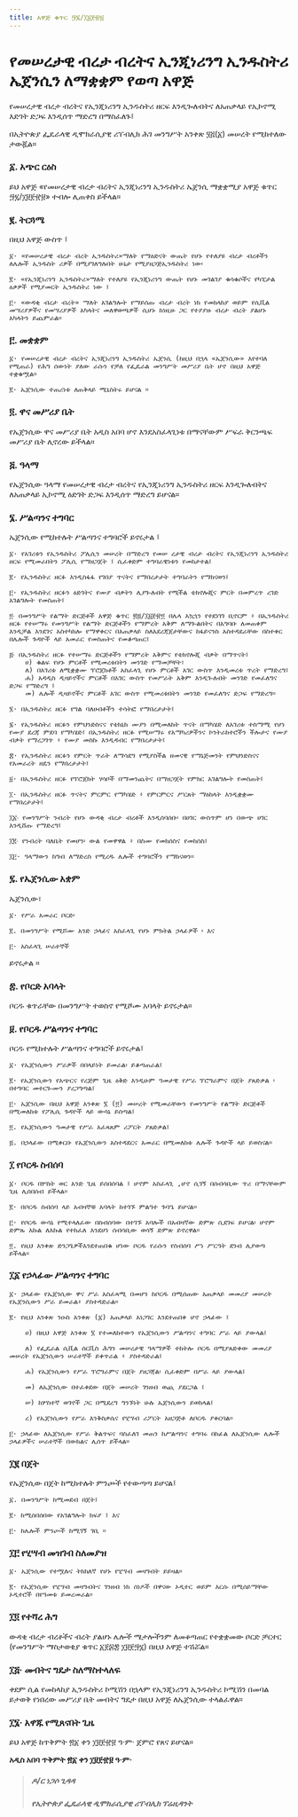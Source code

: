 ```yaml
---
title: አዋጅ ቁጥር ፵፯/፲፱፻፹፱
---
```


# የመሠረታዊ ብረታ ብረትና ኢንጂነሪንግ ኢንዱስትሪ ኤጀንሲን ለማቋቋም የወጣ አዋጅ

የመሠረታዊ ብረታ ብረትና የኢንጂነሪንግ ኢንዱስትሪ ዘርፍ እንዲጐለብትና ለአጠቃላይ የኢኮኖሚ እድገት ድጋፍ እንዲሰጥ ማድረግ በማስፈለጉ፤

በኢትዮጵያ ፌዴራላዊ ዲሞክራሲያዊ ሪፐብሊክ ሕገ መንግሥት አንቀጽ ፶፭(፩) መሠረት የሚከተለው ታውጇል።

### ፩. አጭር ርዕስ

ይህ አዋጅ «የመሠረታዊ ብረታ ብረትና ኢንጂነሪንግ ኢንዱስትሪ ኤጀንሲ ማቋቋሚያ አዋጅ ቁጥር ፵፯/፲፱፻፹፱» ተብሎ ሊጠቀስ ይችላል።

### ፪. ትርጓሜ

በዚህ አዋጅ ውስጥ ፤

    ፩· «የመሠረታዊ ብረታ ብረት ኢንዱስትሪ»ማለት የማዕድናት ውጤት የሆኑ የተለያዩ ብረታ ብረቶችን ለሌሎች ኢንዱስት ሪዎች በሚያገለግሉበት ሁኔታ የሚያዘጋጅኢንዱስትሪ ነው፡

    ፪· «የኢንጂነሪንግ ኢንዱስትሪ»ማለት የተለያዩ የኢንጂነሪንግ ውጤት የሆኑ መገልገያ ቁሳቁሶችና የካፒታል ዕቃዎች የሚያመርት ኢንዱስትሪ ነው ፤

    ፫· «ውዳቂ ብረታ ብረት» ማለት አገልግሎት የማይሰጡ ብረታ ብረት ነክ የመከላከያ ወይም የሲቪል መሣሪያዎችና የመሣሪያዎች አካላትና መለዋወጫዎች ሲሆኑ ከነዚሁ ጋር የተያያዙ ብረታ ብረት ያልሆኑ አካላትን ይጨምራል።

### ፫. መቋቋም

    ፩· የመሠረታዊ ብረታ ብረትና ኢንጂነሪንግ ኢንዱስትሪ ኤጀንሲ (ከዚህ በኋላ «ኤጀንሲው» እየተባለ የሚጠራ) የሕግ ሰውነት ያለው ራሱን የቻለ የፌዴራል መንግሥት መሥሪያ ቤት ሆኖ በዚህ አዋጅ ተቋቁሟል።

    ፪· ኤጀንሲው ተጠሪነቱ ለጠቅላይ ሚኒስትሩ ይሆናል ።

### ፬. ዋና መሥሪያ ቤት

የኤጀንሲው ዋና መሥሪያ ቤት አዲስ አበባ ሆኖ እንደአስፈላጊነቱ በማናቸውም ሥፍራ ቅርንጫፍ መሥሪያ ቤት ሊኖረው ይችላል።

### ፭. ዓላማ

የኤጀንሲው ዓላማ የመሠረታዊ ብረታ ብረትና የኢንጂነሪንግ ኢንዱስትሪ ዘርፍ እንዲጐለብትና ለአጠቃላይ ኢኮኖሚ ዕድገት ድጋፍ እንዲሰጥ ማድረግ ይሆናል።

### ፮. ሥልጣንና ተግባር

ኤጀንሲው የሚከተሉት ሥልጣንና ተግባሮች ይኖሩታል ፤

    ፩· የአገሪቱን የኢንዱስትሪ ፖሊሲን መሠረት በማድረግ የመሠ ረታዊ ብረታ ብረትና የኢንጂነሪንግ ኢንዱስትሪ ዘርፍ የሚመራበትን ፖሊሲ የማዘጋጀት ፤ ሲፈቀድም ተግባራዊነቱን የመከታተል፤

    ፪· የኢንዱስትሪ ዘርፉ እንዲስፋፋ የገበያ ጥናትና የማበረታታት ተግባራትን የማከናወን፤

    ፫· የኢንዱስትሪ ዘርፉን ዕድገትና የሙያ ብቃትን ሊያጐለብት የሚችል ቴክኖሎጂና ምርት በመምረጥ ረገድ አገልግሎት የመስጠት፤

    ፬‧ በመንግሥት የልማት ድርጅቶች አዋጅ ቁጥር ፳፭/፲፱፻፹፬ በሌላ አኳኋን የተደነገገ ቢኖርም ፥ በኢንዱስትሪ ዘርፉ የተሠማሩ የመንግሥት የልማት ድርጅቶችን የማምረት አቅም ለማጐልበትና በአግባቡ ለመጠቀም እንዲቻል እንደገና አስተካክሎ የማዋቀርና በአጠቃላይ ስለአደረጃጀታቸውና ከፋይናንስ አስተዳደራቸው በስተቀር በሌሎች ጉዳዮች ላይ አመራር የመስጠትና የመቆጣጠር፤

    ፭‧ በኢንዱስትሪ ዘርፉ የተሠማሩ ድርጅቶችን የማምረት አቅምና የቴክኖሎጂ ብቃት በማጥናት፤
        ሀ) ቁልፍ የሆኑ ምርቶች የሚመረቱበትን መንገድ የማመቻቸት፣
        ለ) በአገሪቱ ለሚቋቋሙ ፕሮጀክቶች አስፈላጊ የሆኑ ምርቶች አገር ውስጥ እንዲመረቱ ጥረት የማድረግ፤
        ሐ) አዳዲስ ዲዛይኖችና ምርቶች በአገር ውስጥ የመሥራት አቅም እንዲጐለብት መንገድ የመፈለግና ድጋፍ የማድረግ ፤
        መ) ሌሎች ዲዛይኖችና ምርቶች አገር ውስጥ የሚመረቱበትን መንገድ የመፈለግና ድጋፍ የማድረግ።

    ፮· በኢንዱስትሪ ዘርፉ የግል ባለሀብቶችን ተሳትፎ የማበረታታት፤

    ፯· የኢንዱስትሪ ዘርፉን የምህንድስናና የቴክኒክ ሙያን በሚመለከት ጥናት በማካሄድ ለአገሪቱ ተስማሚ የሆነ የሙያ ደረጃ ምደባ የማካሄድ፤ በኢንዱስትሪ ዘርፉ የሚሠማሩ የአማካሪዎችንና ኮንትራክተሮችን ችሎታና የሙያ ብቃት የማረጋገጥ ፥ የሙያ መስኩ እንዲዳብር የማበረታታት፤

    ፰· የኢንዱስትሪ ዘርፉን የምርት ጥራት ለማሳደግ የሚያስችል ዘመናዊ የማኔጅመንት የምህንድስናና የአመራረት ዘዴን የማበረታታት፤

    ፱· በኢንዱስትሪ ዘርፉ የፕሮጀክት ሃሳቦች በማመንጨትና በማዘጋጀት የምክር አገልግሎት የመስጠት፤

    ፲· በኢንዱስትሪ ዘርፉ ጥናትና ምርምር የማካሄድ ፥ የምርምርና ሥርጸት ማዕከላት እንዲቋቋሙ የማበረታታት፤

    ፲፩‧ የመንግሥት ንብረት የሆኑ ውዳቂ ብረታ ብረቶች እንዲሰባሰቡ፡ በሀገር ውስጥም ሆነ በውጭ ሀገር እንዲሸጡ የማድረግ፤

    ፲፪‧ የንብረት ባለቤት የመሆን፡ ውል የመዋዋል ፥ በስሙ የመክሰስና የመከሰስ፤

    ፲፫· ዓላማውን ከግብ ለማድረስ የሚረዱ ሌሎች ተግባሮችን የማከናወን።

### ፯. የኤጀንሲው አቋም

ኤጀንሲው፣

    ፩· የሥራ አመራር ቦርድ፡

    ፪. በመንግሥት የሚሾሙ አንድ ኃላፊና አስፈላጊ የሆኑ ምክትል ኃላፊዎች ፡ እና

    ፫· አስፈላጊ ሠራተኞች
ይኖሩታል ።

### ፰. የቦርድ አባላት

ቦርዱ ቁጥራቸው በመንግሥት ተወስኖ የሚሾሙ አባላት ይኖሩታል።

### ፱. የቦርዱ ሥልጣንና ተግባር

ቦርዱ የሚከተሉት ሥልጣንና ተግባሮች ይኖሩታል፤

    ፩· የኤጀንሲውን ሥራዎች በበላይነት ይመራል፡ ይቆጣጠራል፤

    ፪· የኤጀንሲውን የአጭርና የረጅም ጊዜ ዕቅድ እንዲሁም ዓመታዊ የሥራ ፕሮግራምና በጀት ያጸድቃል ፡ በተግባር መተርጐሙን ያረጋግጣል፤

    ፫· ኤጀንሲው በዚህ አዋጅ አንቀጽ ፮ (፬) መሠረት የሚመራቸውን የመንግሥት የልማት ድርጅቶች በሚመለከቱ የፖሊሲ ጉዳዮች ላይ ውሳኔ ይሰጣል፤

    ፬. የኤጀንሲውን ዓመታዊ የሥራ አፈጻጸም ሪፖርት ያጸድቃል፤

    ፭. በኃላፊው በሚቀርቡ የኤጀንሲውን አስተዳደርና አመራር በሚመለከቱ ሌሎች ጉዳዮች ላይ ይወስናል።

### ፲ የቦርዱ ስብሰባ

    ፩· ቦርዱ በሦስት ወር አንድ ጊዜ ይሰበሰባል ፤ ሆኖም አስፈላጊ ‚ሆኖ ሲገኝ በሰብሳቢው ጥሪ በማናቸውም ጊዜ ሊሰበሰብ ይችላል።

    ፪· በቦርዱ ስብሰባ ላይ አብዛኞቹ አባላት ከተገኙ ምልዓተ ጉባዔ ይሆናል።

    ፫· የቦርዱ ውሳኔ የሚተላለፈው በስብሰባው በተገኙ አባሎች በአብዛኛው ድምጽ ሲደገፍ ይሆናል፡ ሆኖም ድምጹ እኩል ለእኩል የተከፈለ እንደሆነ ሰብሳቢው ወሳኝ ድምጽ ይኖረዋል።

    ፬. የዚህ አንቀጽ ድንጋጌዎችእንደተጠበቁ ሆነው ቦርዱ የራሱን የስብሰባ ሥነ ሥርዓት ደንብ ሊያወጣ ይችላል።

### ፲፩ የኃላፊው ሥልጣንና ተግባር

    ፩· ኃላፊው የኤጀንሲው ዋና ሥራ አስፈጻሚ በመሆን ከቦርዱ በሚሰጠው አጠቃላይ መመሪያ መሠረት የኤጀንሲውን ሥራ ይመራል፥ ያስተዳድራል።

    ፪· የዚህ አንቀጽ ንዑስ አንቀጽ (፩) አጠቃላይ አነጋገር እንደተጠበቀ ሆኖ ኃላፊው ፤

        ሀ) በዚህ አዋጅ አንቀጽ ፮ የተመለከተውን የኤጀንሲውን ሥልጣንና ተግባር ሥራ ላይ ያውላል፤

        ለ) የፌዴራል ሲቪል ሰርቪስ ሕግን መሠረታዊ ዓላማዎች ተከትሎ ቦርዱ በሚያጸድቀው መመሪያ መሠረት የኤጀንሲውን ሠራተኞች ይቀጥራል ፥ ያስተዳድራል፤

        ሐ) የኤጀንሲውን የሥራ ፕሮግራምና በጀት ያዘጋጃል፡ ሲፈቀድም በሥራ ላይ ያውላል፤

        መ) ለኤጀንሲው በተፈቀደው በጀት መሠረት ገንዘብ ወጪ ያደርጋል ፤

        ሠ) ከሦስተኛ ወገኖች ጋር በሚደረግ ግንኙነት ሁሉ ኤጀንሲውን ይወክላል፤

        ረ) የኤጀንሲውን የሥራ እንቅስቃሴና የሂሣብ ሪፖርት አዘጋጅቶ ለቦርዱ ያቀርባል።

    ፫· ኃላፊው ለኤጀንሲው የሥራ ቅልጥፍና ባስፈለገ መጠን ከሥልጣንና ተግባሩ በከፊል ለኤጀንሲው ሌሎች ኃላፊዎችና ሠራተኞች በውክልና ሊሰጥ ይችላል።

### ፲፪ በጀት

የኤጀንሲው በጀት ከሚከተሉት ምንጮች የተውጣጣ ይሆናል፤

    ፩. በመንግሥት ከሚመደብ በጀት፤

    ፪· ከሚሰበሰበው የአገልግሎት ክፍያ ፤ እና

    ፫· ከሌሎች ምንጮች ከሚገኝ ገቢ ።

### ፲፫ የሂሣብ መዝገብ ስለመያዝ

    ፩· ኤጀንሲው የተሟሉና ትክክለኛ የሆኑ የሂሣብ መዛግብት ይይዛል።

    ፪· የኤጀንሲው የሂሣብ መዛግብትና ገንዘብ ነክ ሰነዶች በዋናው ኦዲተር ወይም እርሱ በሚሰይማቸው ኦዲተሮች በየዓመቱ ይመረመራል።

### ፲፬ የተሻረ ሕግ

ውዳቂ ብረታ ብረቶችና ብረት ያልሆኑ ሌሎች ሜታሎችንም ለመቆጣጠር የተቋቋመው ቦርድ ቻርተር (የመንግሥት ማስታወቂያ ቁጥር ፩፻፷፰ ፲፱፻፵፮) በዚህ አዋጅ ተሽሯል።

### ፲፭‧ መብትና ግዴታ ስለማስተላለፍ

ቀደም ሲል የመከላከያ ኢንዱስትሪ ኮሚሽን በኋላም የኢንጂነሪንግ ኢንዱስትሪ ኮሚሽን በመባል ይታወቅ የነበረው መሥሪያ ቤት መብትና ግዴታ በዚህ አዋጅ ለኤጀንሲው ተላልፈዋል።

### ፲፮· አዋጁ የሚጸናበት ጊዜ

ይህ አዋጅ ከጥቅምት ፳፩ ቀን ፲፱፻፹፱ ዓ·ም· ጀምሮ የጸና ይሆናል።

**አዲስ አበባ ጥቅምት ፳፩ ቀን ፲፱፻፹፱ ዓ·ም·**

> ##### ዶ/ር ነጋሶ ጊዳዳ
>
> ##### የኢትዮጵያ ፌዴራላዊ ዲሞክራሲያዊ ሪፐብሊክ ፕሬዚዳንት